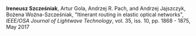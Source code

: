 **Ireneusz Szcześniak**, Artur Gola, Andrzej R. Pach, and Andrzej
Jajszczyk, Bożena Woźna-Szcześniak, "Itinerant routing in elastic
optical networks", *IEEE/OSA Journal of Lightwave Technology*,
vol. 35, iss. 10, pp. 1868 - 1875, May 2017
